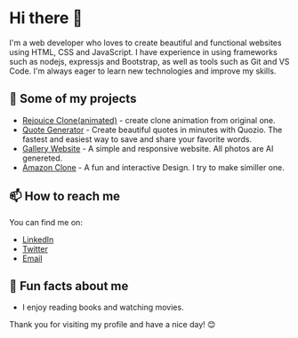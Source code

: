 # Hi there 👋

I'm a web developer who loves to create beautiful and functional websites using HTML, CSS and JavaScript. I have experience in using frameworks such as nodejs, expressjs and Bootstrap, as well as tools such as Git and VS Code. I'm always eager to learn new technologies and improve my skills.

## 🚀 Some of my projects

- [Rejouice Clone(animated)](https://github.com/Lakhaninawaz/rejouice-clone) - create clone animation from original one.
- [Quote Generator](https://github.com/Lakhaninawaz/new-quotes-website-nodejs) - Create beautiful quotes in minutes with Quozio. The fastest and easiest way to save and share your favorite words.
- [Gallery Website](https://github.com/Lakhaninawaz/gallery-website.co) - A simple and responsive website. All photos are AI genereted.
- [Amazon Clone](https://github.com/Lakhaninawaz/Amazon-Clone.io) - A fun and interactive Design. I try to make similler one. 

## 📫 How to reach me

You can find me on:

- [LinkedIn](https://www.linkedin.com/in/lakhani-nawaz-4b2962233/)
- [Twitter](https://twitter.com/Nawaz_Coder)
- [Email](mailto:nawaz1.cv+git@gmail.com)

## 🌟 Fun facts about me

- I enjoy reading books and watching movies.

Thank you for visiting my profile and have a nice day! 😊
